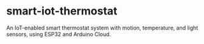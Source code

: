 # smart-iot-thermostat
An IoT-enabled smart thermostat system with motion, temperature, and light sensors, using ESP32 and Arduino Cloud.
